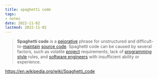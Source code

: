 ```yaml
---
title: spaghetti code
tags:
- notes
date: 2022-11-02
lastmod: 2022-11-02
---
```



 > 
 > **Spaghetti code** is a [pejorative](https://en.wikipedia.org/wiki/Pejorative "Pejorative") phrase for unstructured and difficult-to-[maintain](https://en.wikipedia.org/wiki/Software_maintenance "Software maintenance") [source code](https://en.wikipedia.org/wiki/Source_code "Source code"). Spaghetti code can be caused by several factors, such as volatile [project](https://en.wikipedia.org/wiki/Software_project_management "Software project management") requirements, lack of [programming style](https://en.wikipedia.org/wiki/Programming_style "Programming style") rules, and [software engineers](https://en.wikipedia.org/wiki/Software_engineer "Software engineer") with insufficient ability or experience.

https://en.wikipedia.org/wiki/Spaghetti_code
